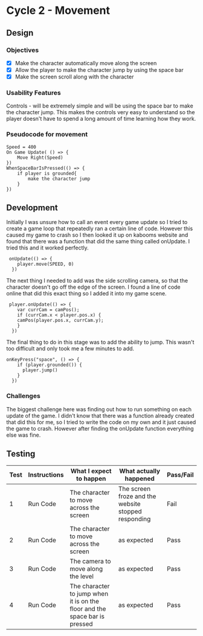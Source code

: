 # Cycle 2 - Movement

## Design

### Objectives

* [x] Make the character automatically move along the screen
* [x] Allow the player to make the character jump by using the space bar
* [x] Make the screen scroll along with the character

### Usability Features

Controls - will be extremely simple and will be using the space bar to make the character jump. This makes the controls very easy to understand so the player doesn't have to spend a long amount of time learning how they work.

### Pseudocode for movement

```
Speed = 400
On Game Update( () => { 
    Move Right(Speed)
}) 
WhenSpaceBarIsPressed(() => {
    if player is grounded{
        make the character jump
    }
})

```

## Development

Initially I was unsure how to call an event every game update so I tried to create a game loop that repeatedly ran a certain line of code. However this caused my game to crash so I then looked it up on kabooms website and found that there was a function that did the same thing called onUpdate. I tried this and it worked perfectly.

```
 onUpdate(() => {
    player.move(SPEED, 0)
  })
```

The next thing I needed to add was the side scrolling camera, so that the character doesn't go off the edge of the screen. I found a line of code online that did this exact thing so I added it into my game scene.

```
 player.onUpdate(() => {
    var currCam = camPos();
    if (currCam.x < player.pos.x) {
    camPos(player.pos.x, currCam.y);
    }
  })
```

The final thing to do in this stage was to add the ability to jump. This wasn't too difficult and only took me a few minutes to add.

```
onKeyPress("space", () => {
    if (player.grounded()) {
      player.jump()
    }
  })
```

### Challenges

The biggest challenge here was finding out how to run something on each update of the game. I didn't know that there was a function already created that did this for me, so I tried to write the code on my own and it just caused the game to crash. However after finding the onUpdate function everything else was fine.

## Testing

| Test | Instructions | What I expect to happen                                                    | What actually happened                              | Pass/Fail |
| ---- | ------------ | -------------------------------------------------------------------------- | --------------------------------------------------- | --------- |
| 1    | Run Code     | The character to move across the screen                                    | The screen froze and the website stopped responding | Fail      |
| 2    | Run Code     | The character to move across the screen                                    | as expected                                         | Pass      |
| 3    | Run Code     | The camera to move along the level                                         | as expected                                         | Pass      |
| 4    | Run Code     | The character to jump when it is on the floor and the space bar is pressed | as expected                                         | Pass      |
